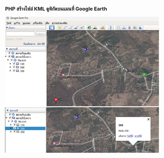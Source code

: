 ### PHP สร้างไฟล์ KML ดูพิกัดบนแผนที่ Google Earth


![icon](./images/a1.jpg)
![icon](./images/a2.jpg)
